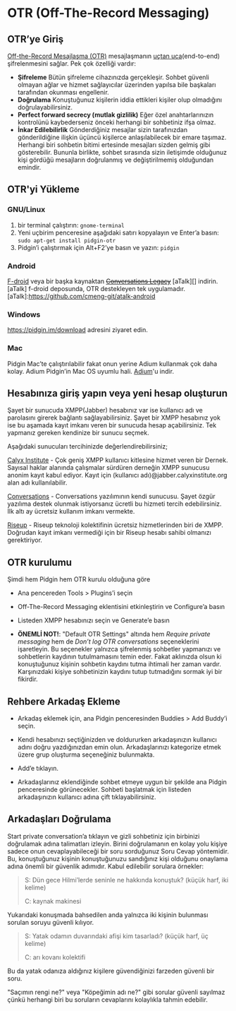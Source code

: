 # OTR (Off-The-Record Messaging)

## OTR’ye Giriş

[Off-the-Record Mesajlaşma (OTR)](https://en.wikipedia.org/wiki/Off-the-Record_Messaging) mesajlaşmanın [uçtan uca][uçtan uca şifreleme](end-to-end) şifrelenmesini sağlar. Pek çok özelliği vardır:

* __Şifreleme__ Bütün şifreleme cihazınızda gerçekleşir. Sohbet güvenli olmayan ağlar ve hizmet sağlayıcılar üzerinden yapılsa bile başkaları tarafından okunması engellenir.
* __Doğrulama__ Konuştuğunuz kişilerin iddia ettikleri kişiler olup olmadığını doğrulayabilirsiniz.
* __Perfect forward secrecy (mutlak gizlilik)__ Eğer özel anahtarlarınızın kontrolünü kaybederseniz önceki herhangi bir sohbetiniz ifşa olmaz.
* __İnkar Edilebilirlik__ Gönderdiğiniz mesajlar sizin tarafınızdan gönderildiğine ilişkin üçüncü kişilerce anlaşılabilecek bir emare taşımaz. Herhangi biri sohbetin bitimi ertesinde mesajları sizden gelmiş gibi gösterebilir. Bununla birlikte, sohbet sırasında sizin iletişimde olduğunuz kişi gördüğü mesajların doğrulanmış ve değiştirilmemiş olduğundan emindir.

## OTR'yi Yükleme

### GNU/Linux

1. bir terminal çalıştırın:
`gnome-terminal`
2. Yeni uçbirim penceresine aşağıdaki satırı kopyalayın ve Enter’a basın:
`sudo apt-get install pidgin-otr`
3. Pidgin’i çalıştırmak için Alt+F2’ye basın ve yazın:
`pidgin`

### Android

[F-droid](https://f-droid.org/) veya bir başka kaynaktan ~~[Conversations Legacy](https://conversations.im/)~~ [aTalk][] indirin. [aTalk] f-droid deposunda, OTR destekleyen tek uygulamadır.
[aTalk]:https://github.com/cmeng-git/atalk-android
### Windows

<https://pidgin.im/download> adresini ziyaret edin.

### Mac

Pidgin Mac’te çalıştırılabilir fakat onun yerine Adium kullanmak çok daha kolay. Adium Pidgin’in Mac OS uyumlu hali. [Adium](https://adium.im)'u indir.

## Hesabınıza giriş yapın veya yeni hesap oluşturun

Şayet bir sunucuda XMPP(Jabber) hesabınız var ise kullanıcı adı ve parolasını girerek bağlantı sağlayabilirsiniz. Şayet bir XMPP hesabınız yok ise bu aşamada kayıt imkanı veren bir sunucuda hesap açabilirsiniz. Tek yapmanız gereken kendinize bir sunucu seçmek.

Aşağıdaki sunucuları tercihinizde değerlendirebilirsiniz;

[Calyx Institute](https://www.calyxinstitute.org/) - Çok geniş XMPP kullanıcı kitlesine hizmet veren bir Dernek. Sayısal haklar alanında çalışmalar sürdüren derneğin XMPP sunucusu anonim kayıt kabul ediyor.
Kayıt için (kullanıcı adı)@jabber.calyxinstitute.org alan adı kullanılabilir.

[Conversations](https://conversations.im/#xmpp) - Conversations yazılımının kendi sunucusu. Şayet özgür yazılıma destek olunmak istiyorsanız ücretli bu hizmeti tercih edebilirsiniz. İlk altı ay ücretsiz kullanım imkanı vermekte.

[Riseup](https://www.riseup.net) - Riseup teknoloji kolektifinin ücretsiz hizmetlerinden biri de XMPP. Doğrudan kayıt imkanı vermediği için bir Riseup hesabı sahibi olmanızı gerektiriyor.

## OTR kurulumu

Şimdi hem Pidgin hem OTR kurulu olduğuna göre

* Ana pencereden Tools > Plugins’i seçin

* Off-The-Record Messaging eklentisini etkinleştirin ve Configure’a basın

* Listeden XMPP hesabınızı seçin ve Generate’e basın

* __ÖNEMLİ NOT!__: "Default OTR Settings" altında hem *Require private messaging* hem de *Don’t log OTR conversations* seçeneklerini işaretleyin. Bu seçenekler yalnızca şifrelenmiş sohbetler yapmanızı ve sohbetlerin kaydının tutulmamasını temin eder. Fakat aklınızda olsun ki konuştuğunuz kişinin sohbetin kaydını tutma ihtimali her zaman vardır. Karşınızdaki kişiye sohbetinizin kaydını tutup tutmadığını sormak iyi bir fikirdir.

## Rehbere Arkadaş Ekleme

* Arkadaş eklemek için, ana Pidgin penceresinden Buddies > Add Buddy’i seçin.

* Kendi hesabınızı seçtiğinizden ve doldururken arkadaşınızın kullanıcı adını doğru yazdığınızdan emin olun. Arkadaşlarınızı kategorize etmek üzere grup oluşturma seçeneğiniz bulunmakta.

* Add’e tıklayın.

* Arkadaşlarınız eklendiğinde sohbet etmeye uygun bir şekilde ana Pidgin penceresinde görünecekler. Sohbeti başlatmak için listeden arkadaşınızın kullanıcı adına çift tıklayabilirsiniz.

## Arkadaşları Doğrulama

Start private conversation’a tıklayın ve gizli sohbetiniz için birbinizi doğrulamak adına talimatları izleyin. Birini doğrulamanın en kolay yolu kişiye sadece onun cevaplayabileceği bir soru sorduğunuz Soru Cevap yöntemidir. Bu, konuştuğunuz kişinin konuştuğunuzu sandığınız kişi olduğunu onaylama adına önemli bir güvenlik adımıdır. Kabul edilebilir sorulara örnekler:

> S: Dün gece Hilmi’lerde seninle ne hakkında konuştuk? (küçük harf, iki kelime)
>
> C: kaynak makinesi

Yukarıdaki konuşmada bahsedilen anda yalnızca iki kişinin bulunması sorulan soruyu güvenli kılıyor.

> S: Yatak odamın duvarındaki afişi kim tasarladı? (küçük harf, üç kelime)
>
> C: arı kovanı kolektifi

Bu da yatak odanıza aldığınız kişilere güvendiğinizi farzeden güvenli bir soru.

"Saçımın rengi ne?" veya "Köpeğimin adı ne?" gibi sorular güvenli sayılmaz çünkü herhangi biri bu soruların cevaplarını kolaylıkla tahmin edebilir.

[uçtan uca şifreleme]:https://tr.wikipedia.org/wiki/Uçtan_uca_şifreleme

